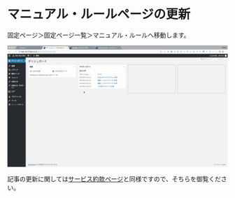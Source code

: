 # マニュアル・ルールページの更新

固定ページ＞固定ページ一覧＞マニュアル・ルールへ移動します。

![](.gitbook/assets/2018-06-26-19.33.16.gif)

記事の更新に関しては[サービス約款ページ](clause.md)と同様ですので、そちらを御覧ください。


